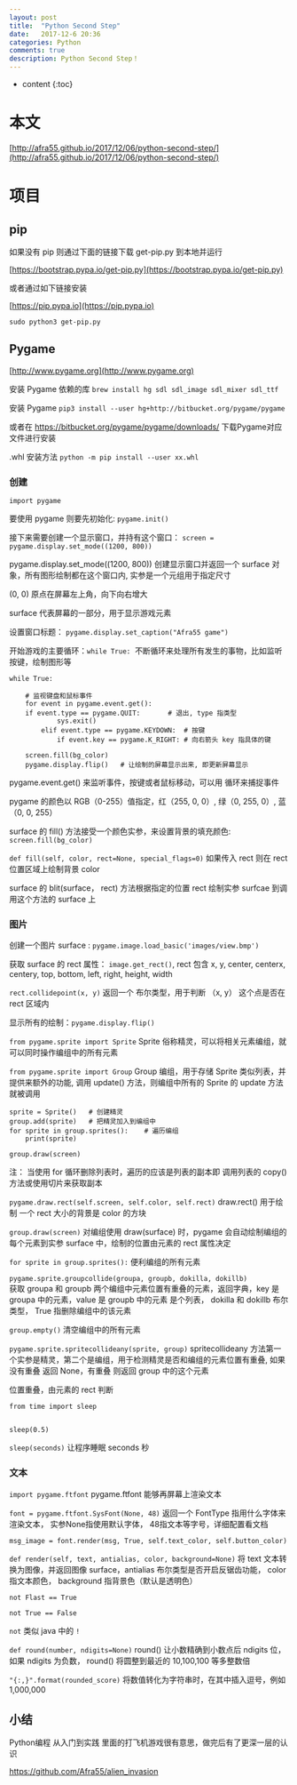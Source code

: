 ```yaml
---
layout: post
title:  "Python Second Step"
date:   2017-12-6 20:36
categories: Python
comments: true
description: Python Second Step！
---
```


* content
{:toc}

# 本文

[http://afra55.github.io/2017/12/06/python-second-step/](http://afra55.github.io/2017/12/06/python-second-step/)


# 项目

## pip

如果没有 pip 则通过下面的链接下载 get-pip.py 到本地并运行

[https://bootstrap.pypa.io/get-pip.py](https://bootstrap.pypa.io/get-pip.py)

或者通过如下链接安装

[https://pip.pypa.io](https://pip.pypa.io)

`sudo python3 get-pip.py`

## Pygame

[http://www.pygame.org](http://www.pygame.org)

安装 Pygame 依赖的库 `brew install hg sdl sdl_image sdl_mixer sdl_ttf`

安装 Pygame `pip3 install --user hg+http://bitbucket.org/pygame/pygame`

或者在 https://bitbucket.org/pygame/pygame/downloads/ 下载Pygame对应文件进行安装

.whl 安装方法 `python -m pip install --user xx.whl`

### 创建

`import pygame`

要使用 pygame 则要先初始化: `pygame.init()`

接下来需要创建一个显示窗口，并持有这个窗口： `screen = pygame.display.set_mode((1200, 800))`

pygame.display.set_mode((1200, 800)) 创建显示窗口并返回一个 surface 对象，所有图形绘制都在这个窗口内, 实参是一个元组用于指定尺寸

(0, 0) 原点在屏幕左上角，向下向右增大

surface 代表屏幕的一部分，用于显示游戏元素

设置窗口标题： `pygame.display.set_caption("Afra55 game")`

开始游戏的主要循环：`while True:`  不断循环来处理所有发生的事物，比如监听按键，绘制图形等

    while True:

        # 监视键盘和鼠标事件
        for event in pygame.event.get():
        if event.type == pygame.QUIT:       # 退出, type 指类型
                sys.exit() 
            elif event.type == pygame.KEYDOWN:  # 按键
                if event.key == pygame.K_RIGHT: # 向右箭头 key 指具体的键

        screen.fill(bg_color)
        pygame.display.flip()   # 让绘制的屏幕显示出来, 即更新屏幕显示

pygame.event.get() 来监听事件，按键或者鼠标移动，可以用 循环来捕捉事件

pygame 的颜色以 RGB（0-255）值指定，红（255, 0, 0）, 绿（0, 255, 0）, 蓝（0, 0, 255）

surface 的 fill() 方法接受一个颜色实参，来设置背景的填充颜色: `screen.fill(bg_color)`

`def fill(self, color, rect=None, special_flags=0)` 如果传入 rect 则在 rect 位置区域上绘制背景 color

surface 的 blit(surface， rect) 方法根据指定的位置 rect 绘制实参 surfcae 到调用这个方法的 surface 上

### 图片

创建一个图片 surface : `pygame.image.load_basic('images/view.bmp')`

获取 surface 的 rect 属性： `image.get_rect()`, rect 包含 x, y, center, centerx, centery, top, bottom, left, right, height, width

`rect.collidepoint(x, y)` 返回一个 布尔类型，用于判断 （x, y） 这个点是否在 rect 区域内

显示所有的绘制：`pygame.display.flip()`

`from pygame.sprite import Sprite` Sprite 俗称精灵，可以将相关元素编组，就可以同时操作编组中的所有元素

`from pygame.sprite import Group` Group 编组，用于存储 Sprite 类似列表，并提供来额外的功能, 调用 update() 方法，则编组中所有的 Sprite 的 update 方法就被调用

    sprite = Sprite()   # 创建精灵
    group.add(sprite)   # 把精灵加入到编组中
    for sprite in group.sprites():    # 遍历编组
        print(sprite)

    group.draw(screen)

注： 当使用 for 循环删除列表时，遍历的应该是列表的副本即 调用列表的 copy() 方法或使用切片来获取副本

`pygame.draw.rect(self.screen, self.color, self.rect)` draw.rect() 用于绘制 一个 rect 大小的背景是 color 的方块

`group.draw(screen)` 对编组使用 draw(surface) 时，pygame 会自动绘制编组的每个元素到实参 surface 中，绘制的位置由元素的 rect 属性决定

`for sprite in group.sprites():` 便利编组的所有元素

`pygame.sprite.groupcollide(groupa, groupb, dokilla, dokillb)`  
获取 groupa 和 groupb 两个编组中元素位置有重叠的元素，返回字典，key 是 groupa 中的元素，value 是 groupb 中的元素 是个列表， dokilla 和 dokillb 布尔类型， True 指删除编组中的该元素

`group.empty()` 清空编组中的所有元素

`pygame.sprite.spritecollideany(sprite, group)` 
spritecollideany 方法第一个实参是精灵，第二个是编组，用于检测精灵是否和编组的元素位置有重叠, 如果没有重叠 返回 None，有重叠 则返回 group 中的这个元素

位置重叠，由元素的 rect 判断

    from time import sleep


    sleep(0.5)

`sleep(seconds)`  让程序睡眠 seconds 秒

### 文本

`import pygame.ftfont` pygame.ftfont 能够再屏幕上渲染文本

`font = pygame.ftfont.SysFont(None, 48)` 返回一个 FontType 指用什么字体来渲染文本， 实参None指使用默认字体， 48指文本等字号，详细配置看文档

`msg_image = font.render(msg, True, self.text_color, self.button_color)`

`def render(self, text, antialias, color, background=None)` 
将 text 文本转换为图像，并返回图像 surface，antialias 布尔类型是否开启反锯齿功能， color 指文本颜色， background 指背景色（默认是透明色）

`not Flast == True`

`not True == False`

`not` 类似 java 中的 `!`

`def round(number, ndigits=None)` round() 让小数精确到小数点后 ndigits 位，如果 ndigits 为负数， round() 将圆整到最近的 10,100,100 等多整数倍

`"{:,}".format(rounded_score)` 将数值转化为字符串时，在其中插入逗号，例如 1,000,000

## 小结

Python编程 从入门到实践 里面的打飞机游戏很有意思，做完后有了更深一层的认识 

https://github.com/Afra55/alien_invasion











